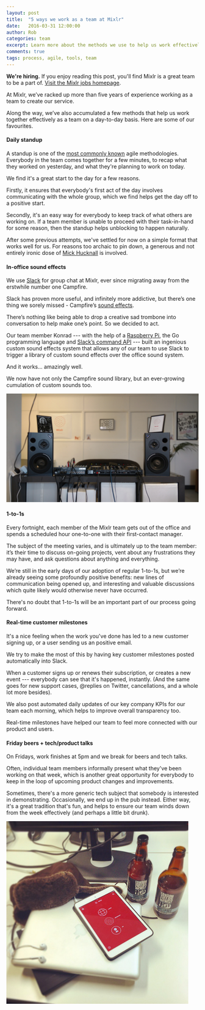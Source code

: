 ```yaml
---
layout: post
title:  "5 ways we work as a team at Mixlr"
date:   2016-03-31 12:00:00
author: Rob
categories: team
excerpt: Learn more about the methods we use to help us work effectively as a team to build the Mixlr service.
comments: true
tags: process, agile, tools, team
---
```


<a name="top"></a>
<p class="info_block"><strong>We're hiring.</strong> If you enjoy reading this post, you'll find Mixlr is a great team to be a part of. <a href="/jobs">Visit the Mixlr jobs homepage</a>.</p>

At Mixlr, we’ve racked up more than five years of experience working as a team to create our service.

Along the way, we’ve also accumulated a few methods that help us work together effectively as a team on a day-to-day basis. Here are some of our favourites.

#### Daily standup

A standup is one of the [most commonly known](http://martinfowler.com/articles/itsNotJustStandingUp.html) agile methodologies. Everybody in the team comes together for a few minutes, to recap what they worked on yesterday, and what they're planning to work on today.

We find it's a great start to the day for a few reasons.

Firstly, it ensures that everybody's first act of the day involves communicating with the whole group, which we find helps get the day off to a positive start.

Secondly, it's an easy way for everybody to keep track of what others are working on. If a team member is unable to proceed with their task-in-hand for some reason, then the standup helps unblocking to happen naturally.

After some previous attempts, we've settled for now on a simple format that works well for us. For reasons too archaic to pin down, a generous and not entirely ironic dose of [Mick Hucknall](https://www.youtube.com/watch?v=8qc1B2PbM2g) is involved.


#### In-office sound effects

We use [Slack](https://slack.com/) for group chat at Mixlr, ever since migrating away from the erstwhile number one Campfire.

Slack has proven more useful, and infinitely more addictive, but there’s one thing we sorely missed - Campfire’s [sound effects](https://www.quora.com/What-are-all-the-sounds-you-can-play-in-campfire-campfirenow-com).

There’s nothing like being able to drop a creative sad trombone into conversation to help make one’s point. So we decided to act.

Our team member Konrad --- with the help of a [Raspberry Pi](https://www.raspberrypi.org/), the Go programming language and [Slack’s command API](https://api.slack.com/slash-commands) --- built an ingenious custom sound effects system that allows any of our team to use Slack to trigger a library of custom sound effects over the office sound system.

And it works... amazingly well.

We now have not only the Campfire sound library, but an ever-growing cumulation of custom sounds too.

![The Mixlr office sound system](/images/soundsystem1.jpg)

#### 1-to-1s

Every fortnight, each member of the Mixlr team gets out of the office and spends a scheduled hour one-to-one with their first-contact manager.

The subject of the meeting varies, and is ultimately up to the team member: it’s their time to discuss on-going projects, vent about any frustrations they may have, and ask questions about anything and everything.

We’re still in the early days of our adoption of regular 1-to-1s, but we’re already seeing some profoundly positive benefits: new lines of communication being opened up, and interesting and valuable discussions which quite likely would otherwise never have occurred.

There's no doubt that 1-to-1s will be an important part of our process going forward.

#### Real-time customer milestones

It's a nice feeling when the work you've done has led to a new customer signing up, or a user sending us an positive email.

We try to make the most of this by having key customer milestones posted automatically into Slack.

When a customer signs up or renews their subscription, or creates a new event --- everybody can see that it's happened, instantly. (And the same goes for new support cases, @replies on Twitter, cancellations, and a whole lot more besides).

We also post automated daily updates of our key company KPIs for our team each morning, which helps to improve overall transparency too.

Real-time milestones have helped our team to feel more connected with our product and users.


#### Friday beers + tech/product talks

On Fridays, work finishes at 5pm and we break for beers and tech talks.

Often, individual team members informally present what they've been working on that week, which is another great opportunity for everybody to keep in the loop of upcoming product changes and improvements.

Sometimes, there's a more generic tech subject that somebody is interested in demonstrating. Occasionally, we end up in the pub instead. Either way, it's a great tradition that's fun, and helps to ensure our team winds down from the week effectively (and perhaps a little bit drunk).

![Mixlr beers](/images/beers.png)
